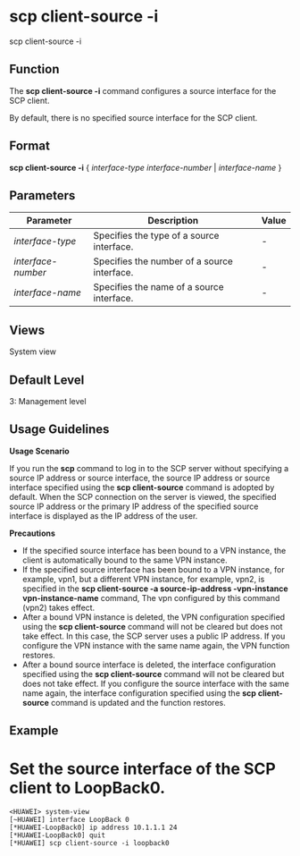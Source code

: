 scp client-source -i
====================

scp client-source -i

Function
--------



The **scp client-source -i** command configures a source interface for the SCP client.



By default, there is no specified source interface for the SCP client.


Format
------

**scp client-source -i** { *interface-type* *interface-number* | *interface-name* }


Parameters
----------

| Parameter | Description | Value |
| --- | --- | --- |
| *interface-type* | Specifies the type of a source interface. | - |
| *interface-number* | Specifies the number of a source interface. | - |
| *interface-name* | Specifies the name of a source interface. | - |



Views
-----

System view


Default Level
-------------

3: Management level


Usage Guidelines
----------------

**Usage Scenario**

If you run the **scp** command to log in to the SCP server without specifying a source IP address or source interface, the source IP address or source interface specified using the **scp client-source** command is adopted by default. When the SCP connection on the server is viewed, the specified source IP address or the primary IP address of the specified source interface is displayed as the IP address of the user.

**Precautions**

* If the specified source interface has been bound to a VPN instance, the client is automatically bound to the same VPN instance.
* If the specified source interface has been bound to a VPN instance, for example, vpn1, but a different VPN instance, for example, vpn2, is specified in the **scp client-source -a source-ip-address -vpn-instance vpn-instance-name** command, The vpn configured by this command (vpn2) takes effect.
* After a bound VPN instance is deleted, the VPN configuration specified using the **scp client-source** command will not be cleared but does not take effect. In this case, the SCP server uses a public IP address. If you configure the VPN instance with the same name again, the VPN function restores.
* After a bound source interface is deleted, the interface configuration specified using the **scp client-source** command will not be cleared but does not take effect. If you configure the source interface with the same name again, the interface configuration specified using the **scp client-source** command is updated and the function restores.

Example
-------

# Set the source interface of the SCP client to LoopBack0.
```
<HUAWEI> system-view
[~HUAWEI] interface LoopBack 0
[*HUAWEI-LoopBack0] ip address 10.1.1.1 24
[*HUAWEI-LoopBack0] quit
[*HUAWEI] scp client-source -i loopback0

```